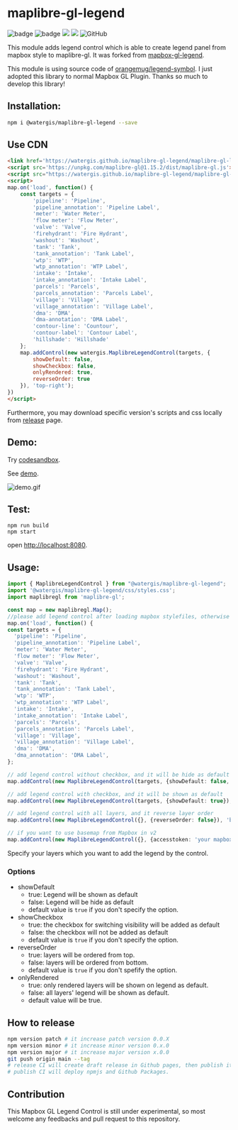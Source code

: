 # maplibre-gl-legend
![badge](https://github.com/watergis/maplibre-gl-legend/workflows/build/badge.svg)
![badge](https://github.com/watergis/maplibre-gl-legend/workflows/deploy%20gh-pages/badge.svg)
![](https://github.com/watergis/maplibre-gl-legend/workflows/Release%20Draft/badge.svg)
![](https://github.com/watergis/maplibre-gl-legend/workflows/Node.js%20Package/badge.svg)
![GitHub](https://img.shields.io/github/license/watergis/maplibre-gl-legend)

This module adds legend control which is able to create legend panel from mapbox style to maplibre-gl. It was forked from [mapbox-gl-legend](https://github.com/watergis/mapbox-gl-legend).

This module is using source code of [orangemug/legend-symbol](https://github.com/orangemug/legend-symbol). I just adopted this library to normal Mapbox GL Plugin. Thanks so much to develop this library!

## Installation:

```bash
npm i @watergis/maplibre-gl-legend --save
```

## Use CDN

```html
<link href='https://watergis.github.io/maplibre-gl-legend/maplibre-gl-legend.css' rel='stylesheet' />
<script src='https://unpkg.com/maplibre-gl@1.15.2/dist/maplibre-gl.js'></script>
<script src="https://watergis.github.io/maplibre-gl-legend/maplibre-gl-legend.js"></script>
<script>
map.on('load', function() {
    const targets = {
        'pipeline': 'Pipeline',
        'pipeline_annotation': 'Pipeline Label', 
        'meter': 'Water Meter',
        'flow meter': 'Flow Meter', 
        'valve': 'Valve', 
        'firehydrant': 'Fire Hydrant', 
        'washout': 'Washout',
        'tank': 'Tank', 
        'tank_annotation': 'Tank Label', 
        'wtp': 'WTP', 
        'wtp_annotation': 'WTP Label', 
        'intake': 'Intake', 
        'intake_annotation': 'Intake Label', 
        'parcels': 'Parcels', 
        'parcels_annotation': 'Parcels Label', 
        'village': 'Village', 
        'village_annotation': 'Village Label', 
        'dma': 'DMA',
        'dma-annotation': 'DMA Label', 
        'contour-line': 'Countour',
        'contour-label': 'Contour Label',
        'hillshade': 'Hillshade'
    };
    map.addControl(new watergis.MaplibreLegendControl(targets, {
        showDefault: false, 
        showCheckbox: false, 
        onlyRendered: true,
        reverseOrder: true
    }), 'top-right');
})
</script>
```

Furthermore, you may download specific version's scripts and css locally from [release](https://github.com/watergis/mapbox-gl-export/releases) page.

## Demo:

Try [codesandbox](https://codesandbox.io/s/mapbox-gl-legend-0x6f0).

See [demo](https://watergis.github.io/maplibre-gl-legend/#12/-1.08551/35.87063).

![demo.gif](./demo.gif)

## Test:

```
npm run build
npm start
```

open [http://localhost:8080](http://localhost:8080).

## Usage:

```ts
import { MaplibreLegendControl } from "@watergis/maplibre-gl-legend";
import '@watergis/maplibre-gl-legend/css/styles.css';
import maplibregl from 'maplibre-gl';

const map = new maplibregl.Map();
//please add legend control after loading mapbox stylefiles, otherwise it causes errors...
map.on('load', function() {
const targets = {
  'pipeline': 'Pipeline',
  'pipeline_annotation': 'Pipeline Label', 
  'meter': 'Water Meter',
  'flow meter': 'Flow Meter', 
  'valve': 'Valve', 
  'firehydrant': 'Fire Hydrant', 
  'washout': 'Washout',
  'tank': 'Tank', 
  'tank_annotation': 'Tank Label', 
  'wtp': 'WTP', 
  'wtp_annotation': 'WTP Label', 
  'intake': 'Intake', 
  'intake_annotation': 'Intake Label', 
  'parcels': 'Parcels', 
  'parcels_annotation': 'Parcels Label', 
  'village': 'Village', 
  'village_annotation': 'Village Label', 
  'dma': 'DMA',
  'dma_annotation': 'DMA Label', 
};

// add legend control without checkbox, and it will be hide as default
map.addControl(new MaplibreLegendControl(targets, {showDefault: false, showCheckbox: false, onlyRendered: false }), 'top-right');

// add legend control with checkbox, and it will be shown as default
map.addControl(new MaplibreLegendControl(targets, {showDefault: true}), 'bottom-right');

// add legend control with all layers, and it reverse layer order
map.addControl(new MaplibreLegendControl({}, {reverseOrder: false}), 'bottom-left');

// if you want to use basemap from Mapbox in v2
map.addControl(new MaplibreLegendControl({}, {accesstoken: 'your mapbox accesstoken'}));
```

Specify your layers which you want to add the legend by the control.

### Options
- showDefault
  - true: Legend will be shown as default
  - false: Legend will be hide as default
  - default value is `true` if you don't specify the option.
- showCheckbox
  - true: the checkbox for switching visibility will be added as default
  - false: the checkbox will not be added as default
  - default value is `true` if you don't specify the option.
- reverseOrder
  - true: layers will be ordered from top. 
  - false: layers will be ordered from bottom. 
  - default value is `true` if you don't spefify the option.
- onlyRendered
  - true: only rendered layers will be shown on legend as default. 
  - false: all layers' legend will be shown as default. 
  - default value will be true.

## How to release

```zsh
npm version patch # it increase patch version 0.0.X
npm version minor # it increase minor version 0.x.0
npm version major # it increase major version x.0.0
git push origin main --tag
# release CI will create draft release in Github pages, then publish it if it is ready.
# publish CI will deploy npmjs and Github Packages.
```

## Contribution

This Mapbox GL Legend Control is still under experimental, so most welcome any feedbacks and pull request to this repository.
